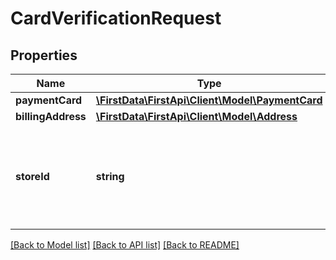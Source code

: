 # CardVerificationRequest

## Properties
Name | Type | Description | Notes
------------ | ------------- | ------------- | -------------
**paymentCard** | [**\FirstData\FirstApi\Client\Model\PaymentCard**](PaymentCard.md) |  | 
**billingAddress** | [**\FirstData\FirstApi\Client\Model\Address**](Address.md) |  | [optional] 
**storeId** | **string** | An optional outlet ID for clients that support multiple stores in the same app. | [optional] 

[[Back to Model list]](../README.md#documentation-for-models) [[Back to API list]](../README.md#documentation-for-api-endpoints) [[Back to README]](../README.md)


